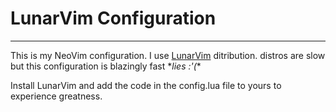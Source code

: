 # LunarVim Configuration 
---
This is my NeoVim configuration. 
I use [LunarVim](https://www.lunarvim.org/) ditribution. distros are slow but this configuration is blazingly fast \**lies :'(*\*

Install LunarVim and add the code in the config.lua file to yours to experience greatness.

